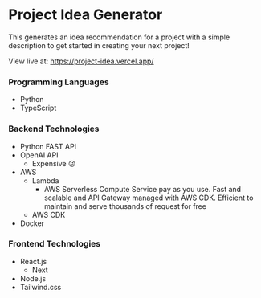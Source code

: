 # Project Idea Generator

This generates an idea recommendation for a project with a simple description to get started in creating your next project!

View live at: https://project-idea.vercel.app/
### Programming Languages
- Python
- TypeScript


### Backend Technologies
- Python FAST API
- OpenAI API
  - Expensive 😝  
- AWS
  - Lambda
    - AWS Serverless Compute Service pay as you use. Fast and scalable and API Gateway managed with AWS CDK. Efficient to maintain and serve thousands of request for free
  - AWS CDK
- Docker


### Frontend Technologies
- React.js
  - Next
- Node.js
- Tailwind.css

